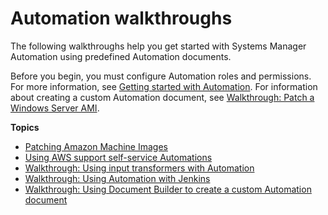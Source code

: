 # Automation walkthroughs<a name="automation-walk"></a>

The following walkthroughs help you get started with Systems Manager Automation using predefined Automation documents\.

Before you begin, you must configure Automation roles and permissions\. For more information, see [Getting started with Automation](automation-setup.md)\. For information about creating a custom Automation document, see [Walkthrough: Patch a Windows Server AMI](automation-walk-patch-windows-ami-cli.md)\.

**Topics**
+ [Patching Amazon Machine Images](automation-walk-ami-patching.md)
+ [Using AWS support self\-service Automations](automation-walk-support.md)
+ [Walkthrough: Using input transformers with Automation](automation-transformers.md)
+ [Walkthrough: Using Automation with Jenkins](automation-jenkins.md)
+ [Walkthrough: Using Document Builder to create a custom Automation document](automation-walk-document-builder.md)
